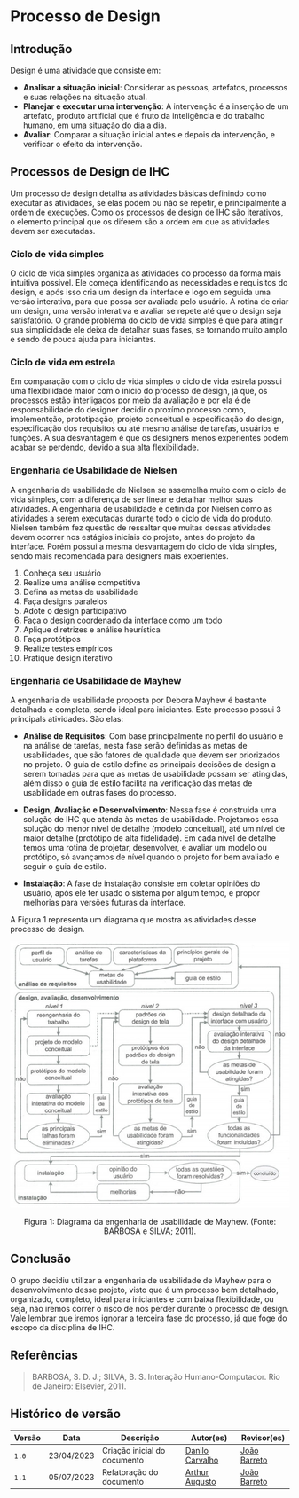 # Processo de Design

## Introdução

Design é uma atividade que consiste em: 

- **Analisar a situação inicial**: Considerar as pessoas, artefatos, processos e suas relações na situação atual.
- **Planejar e executar uma intervenção**: A intervenção é a inserção de um artefato, produto artificial que é fruto da inteligência e do trabalho humano, em uma situação do dia a dia.
- **Avaliar**: Comparar a situação inicial antes e depois da intervenção, e verificar o efeito da intervenção.

## Processos de Design de IHC

Um processo de design detalha as atividades básicas definindo como executar as atividades, se elas podem ou não se repetir, e principalmente a ordem de execuções. Como os processos de design de IHC são iterativos, o elemento principal que os diferem são a ordem em que as atividades devem ser executadas.

### Ciclo de vida simples 

O ciclo de vida simples organiza as atividades do processo da forma mais intuitiva possivel. Ele começa identificando as necessidades e requisitos do design, e após isso cria um design da interface e logo em seguida uma versão interativa, para que possa ser avaliada pelo usuário. A rotina de criar um design, uma versão interativa e avaliar se repete até que o design seja satisfatório. O grande problema do ciclo de vida simples é que para atingir sua simplicidade ele deixa de detalhar suas fases, se tornando muito amplo e sendo de pouca ajuda para iniciantes.

### Ciclo de vida em estrela
Em comparação com o ciclo de vida simples o ciclo de vida estrela possui uma flexibilidade maior com o início do processo de design, já que, os processos estão interligados por meio da avaliação e por ela é de responsabilidade do designer decidir o proxímo processo como, implementção, prototipação, projeto conceitual e especificação do design, especificação dos requisitos ou até mesmo análise de tarefas, usuários e funções. A sua desvantagem é que os designers menos experientes podem acabar se perdendo, devido a sua alta flexibilidade.

### Engenharia de Usabilidade de Nielsen

A engenharia de usabilidade de Nielsen se assemelha muito com o ciclo de vida simples, com a diferença de ser linear e detalhar melhor suas atividades. A engenharia de usabilidade é definida por Nielsen como as atividades a serem executadas durante todo o ciclo de vida do produto. Nielsen também fez questão de ressaltar que muitas dessas atividades devem ocorrer nos estágios iniciais do projeto, antes do projeto da interface. Porém possui a mesma desvantagem do ciclo de vida simples, sendo mais recomendada para designers mais experientes.

1. Conheça seu usuário
2. Realize uma análise competitiva
3. Defina as metas de usabilidade
4. Faça designs paralelos
5. Adote o design participativo
6. Faça o design coordenado da interface como um todo
7. Aplique diretrizes e análise heurística
8. Faça protótipos
9. Realize testes empíricos
10. Pratique design iterativo

### Engenharia de Usabilidade de Mayhew

A engenharia de usabilidade proposta por Debora Mayhew é bastante detalhada e completa, sendo ideal para iniciantes. Este processo possui 3 principals atividades. São elas:

- **Análise de Requisitos**: Com base principalmente no perfil do usuário e na análise de tarefas, nesta fase serão definidas as metas de usabilidades, que são fatores de qualidade que devem ser priorizados no projeto. O guia de estilo define as principais decisões de design a serem tomadas para que as metas de usabilidade possam ser atingidas, além disso o guia de estilo facilita na verificação das metas de usabilidade em outras fases do processo.

- **Design, Avaliação e Desenvolvimento**: Nessa fase é construida uma solução de IHC que atenda às metas de usabilidade. Projetamos essa solução do menor nível de detalhe (modelo conceitual), até um nível de maior detalhe (protótipo de alta fidelidade). Em cada nível de detalhe temos uma rotina de projetar, desenvolver, e avaliar um modelo ou protótipo, só avançamos de nível quando o projeto for bem avaliado e seguir o guia de estilo.

- **Instalação**: A fase de instalação consiste em coletar opiniões do usuário, após ele ter usado o sistema por algum tempo, e propor melhorias para versões futuras da interface.

A Figura 1 representa um diagrama que mostra as atividades desse processo de design.

![Engenharia de Usabilidade de Mayhew](../img/planejamento/diagrama_mayhew.jpg)
<div style="text-align: center">
<p> Figura 1: Diagrama da engenharia de usabilidade de Mayhew. (Fonte: BARBOSA e SILVA; 2011).</p>
</div>

## Conclusão

O grupo decidiu utilizar a engenharia de usabilidade de Mayhew para o desenvolvimento desse projeto, visto que é um processo bem detalhado, organizado, completo, ideal para iniciantes e com baixa flexibilidade, ou seja, não iremos correr o risco de nos perder durante o processo de design. Vale lembrar que iremos ignorar a terceira fase do processo, já que foge do escopo da disciplina de IHC.

## Referências 
>BARBOSA, S. D. J.; SILVA, B. S. Interação Humano-Computador. Rio de Janeiro: Elsevier, 2011.

## Histórico de versão
| Versão | Data | Descrição | Autor(es) | Revisor(es) |
| --- | --- | --- | --- | --- |
|  `1.0`   | 23/04/2023 | Criação inicial do documento | [Danilo Carvalho](https://github.com/Danilo-Carvalho-Antunes) | [João Barreto](https://github.com/JoaoBarreto03) |
|  `1.1`   | 05/07/2023 | Refatoração do documento | [Arthur Augusto](https://github.com/arthur-augusto) | [João Barreto](https://github.com/JoaoBarreto03) |